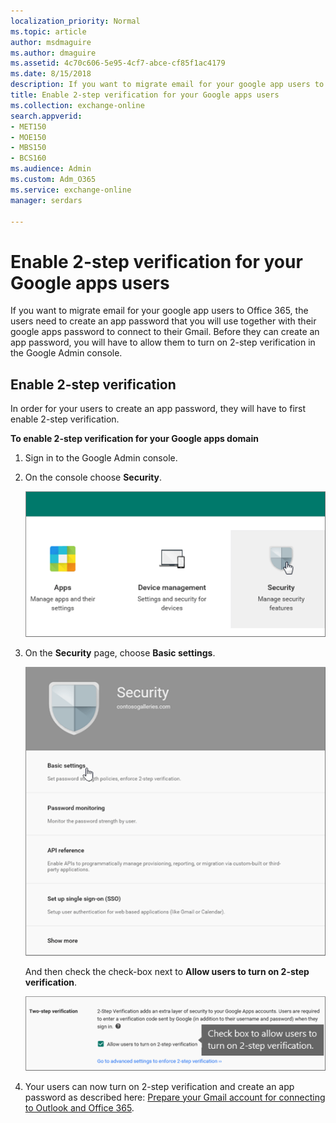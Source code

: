 ```yaml
---
localization_priority: Normal
ms.topic: article
author: msdmaguire
ms.author: dmaguire
ms.assetid: 4c70c606-5e95-4cf7-abce-cf85f1ac4179
ms.date: 8/15/2018
description: If you want to migrate email for your google app users to Office 365, the users need to create an app password that you will use together with their google apps password to connect to their Gmail. Before they can create an app password, you will have to allow them to turn on 2-step verification in the Google Admin console.
title: Enable 2-step verification for your Google apps users
ms.collection: exchange-online
search.appverid:
- MET150
- MOE150
- MBS150
- BCS160
ms.audience: Admin
ms.custom: Adm_O365
ms.service: exchange-online
manager: serdars

---
```


# Enable 2-step verification for your Google apps users

If you want to migrate email for your google app users to Office 365, the users need to create an app password that you will use together with their google apps password to connect to their Gmail. Before they can create an app password, you will have to allow them to turn on 2-step verification in the Google Admin console.

## Enable 2-step verification

In order for your users to create an app password, they will have to first enable 2-step verification.

 **To enable 2-step verification for your Google apps domain**

1. Sign in to the Google Admin console.

2. On the console choose **Security**.

    ![In the Google Admin console choose Security](../media/f0c0536d-527c-419d-b0c8-02e452fb4b4d.png)

3. On the **Security** page, choose **Basic settings**.

    ![On the Security page choose Basic settings](../media/ff1dd30f-6e45-43ca-9fd0-ed7de9e12131.png)

    And then check the check-box next to **Allow users to turn on 2-step verification**.

    ![Check Allow users to turn on 2-step verification](../media/e7870fee-90c5-47c8-8428-4130bf4c951c.png)

4. Your users can now turn on 2-step verification and create an app password as described here: [Prepare your Gmail account for connecting to Outlook and Office 365](prepare-gmail-or-g-suite-accounts.md).



